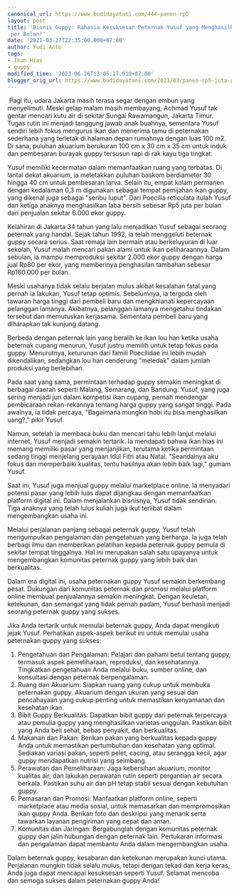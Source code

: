 ```yaml
---
canonical_url: https://www.budidayatani.com/444-panen-rp5
layout: post
title: 'Bisnis Guppy: Rahasia Kesuksesan Peternak Yusuf yang Menghasilkan Rp5 Juta
 per Bulan!'
date: '2021-03-27T22:35:00.000+07:00'
author: Yudi Anto
tags:
- Ikan Hias
- guppy
modified_time: '2023-06-26T13:05:17.010+07:00'
blogger_orig_url: https://www.budidayatani.com/2021/03/panen-rp5-juta-per-bulan-dari-ternak.html
---
```


 Pagi itu, udara Jakarta masih terasa segar dengan embun yang menyelimuti. Meski gelap malam masih membayang, Achmad Yusuf tak gentar mencari kutu air di sekitar Sungai Rawamangun, Jakarta Timur. Tugas rutin ini menjadi tanggung jawab anak buahnya, sementara Yusuf sendiri lebih fokus mengurus ikan dan menerima tamu di peternakan sederhana yang terletak di halaman depan rumahnya dengan luas 100 m2. Di sana, puluhan akuarium berukuran 100 cm x 30 cm x 35 cm untuk induk dan pembesaran burayak guppy tersusun rapi di rak kayu tiga tingkat.

Yusuf memiliki kecermatan dalam memanfaatkan ruang yang terbatas. Di lantai dekat akuarium, ia meletakkan puluhan baskom berdiameter 30 hingga 40 cm untuk pembesaran larva. Selain itu, empat kolam permanen dengan kedalaman 0,3 m digunakan sebagai tempat pemijahan ikan guppy, yang dikenal juga sebagai "seribu luput". Dari Poecilia reticulata itulah Yusuf dan ketiga anaknya menghasilkan laba bersih sebesar Rp5 juta per bulan dari penjualan sekitar 6.000 ekor guppy.

Kelahiran di Jakarta 34 tahun yang lalu menjadikan Yusuf sebagai seorang peternak yang handal. Sejak tahun 1992, ia telah menggeluti beternak guppy secara serius. Saat remaja lain bermain atau berkeluyuran di luar sekolah, Yusuf malah mencari pakan alami untuk ikan peliharaannya. Dalam sebulan, ia mampu memproduksi sekitar 2.000 ekor guppy dengan harga jual Rp80 per ekor, yang memberinya penghasilan tambahan sebesar Rp160.000 per bulan.

Meski usahanya tidak selalu berjalan mulus akibat kesalahan fatal yang pernah ia lakukan, Yusuf tetap optimis. Sebelumnya, ia tergoda oleh tawaran harga tinggi dari pembeli baru dan mengkhianati kepercayaan pelanggan lamanya. Akibatnya, pelanggan lamanya mengetahui tindakan tersebut dan memutuskan kerjasama. Sementara pembeli baru yang diharapkan tak kunjung datang.

Berbeda dengan peternak lain yang beralih ke ikan lou han ketika usaha beternak cupang menurun, Yusuf justru memilih untuk tetap fokus pada guppy. Menurutnya, keturunan dari famili Poecilidae ini lebih mudah dikendalikan, sedangkan lou han cenderung "meledak" dalam jumlah produksi yang berlebihan.

Pada saat yang sama, permintaan terhadap guppy semakin meningkat di berbagai daerah seperti Malang, Semarang, dan Bandung. Yusuf, yang juga sering menjadi juri dalam kompetisi ikan cupang, pernah mendengar pembicaraan rekan-rekannya tentang harga guppy yang sangat tinggi. Pada awalnya, ia tidak percaya, "Bagaimana mungkin hobi itu bisa menghasilkan uang?," pikir Yusuf.

Namun, setelah ia membaca buku dan mencari tahu lebih lanjut melalui internet, Yusuf menjadi semakin tertarik. Ia mendapati bahwa ikan hias ini memang memiliki pasar yang menjanjikan, terutama ketika permintaan sedang tinggi menjelang perayaan Idul Fitri atau Natal. "Seandainya aku fokus dan memperbaiki kualitas, tentu hasilnya akan lebih baik lagi," gumam Yusuf.

Saat ini, Yusuf juga menjual guppy melalui marketplace online. Ia menyadari potensi pasar yang lebih luas dapat dijangkau dengan memanfaatkan platform digital ini. Dalam menjalankan bisnisnya, Yusuf tidak sendirian. Tiga anaknya yang telah lulus kuliah juga ikut terlibat dalam mengembangkan usaha ini.

Melalui perjalanan panjang sebagai peternak guppy, Yusuf telah mengumpulkan pengalaman dan pengetahuan yang berharga. Ia juga telah berbagi ilmu dan memberikan pelatihan kepada peternak guppy pemula di sekitar tempat tinggalnya. Hal ini merupakan salah satu upayanya untuk mengembangkan komunitas peternak guppy yang lebih baik dan berkualitas.

Dalam era digital ini, usaha peternakan guppy Yusuf semakin berkembang pesat. Dukungan dari komunitas peternak dan promosi melalui platform online membuat penjualannya semakin meningkat. Dengan keuletan, ketekunan, dan semangat yang tidak pernah padam, Yusuf berhasil menjadi seorang peternak guppy yang sukses.

Jika Anda tertarik untuk memulai beternak guppy, Anda dapat mengikuti jejak Yusuf. Perhatikan aspek-aspek berikut ini untuk memulai usaha peternakan guppy yang sukses:

1. Pengetahuan dan Pengalaman: Pelajari dan pahami betul tentang guppy, termasuk aspek pemeliharaan, reproduksi, dan kesehatannya. Tingkatkan pengetahuan Anda melalui buku, sumber online, dan konsultasi dengan peternak berpengalaman.
2. Ruang dan Akuarium: Siapkan ruang yang cukup untuk membuka peternakan guppy. Akuarium dengan ukuran yang sesuai dan pencahayaan yang cukup penting untuk memastikan kenyamanan dan kesehatan ikan.
3. Bibit Guppy Berkualitas: Dapatkan bibit guppy dari peternak terpercaya atau pemulia guppy yang menghasilkan varietas unggulan. Pastikan bibit yang Anda beli sehat, bebas penyakit, dan berkualitas.
4. Makanan dan Pakan: Berikan pakan yang berkualitas kepada guppy Anda untuk memastikan pertumbuhan dan kesehatan yang optimal. Sediakan variasi pakan, seperti pelet, cacing, atau serangga kecil, agar guppy mendapatkan nutrisi yang seimbang.
5. Perawatan dan Pemeliharaan: Jaga kebersihan akuarium, monitor kualitas air, dan lakukan perawatan rutin seperti pergantian air secara berkala. Pastikan suhu air dan pH tetap stabil sesuai dengan kebutuhan guppy.
6. Pemasaran dan Promosi: Manfaatkan platform online, seperti marketplace atau media sosial, untuk memasarkan dan mempromosikan ikan guppy Anda. Berikan foto dan deskripsi yang menarik serta tawarkan layanan pengiriman yang cepat dan aman.
7. Komunitas dan Jaringan: Bergabunglah dengan komunitas peternak guppy dan jalin hubungan dengan peternak lain. Pertukaran informasi dan pengalaman dapat membantu Anda dalam mengembangkan usaha.

Dalam beternak guppy, kesabaran dan ketekunan merupakan kunci utama. Perjalanan mungkin tidak selalu mulus, tetapi dengan tekad dan kerja keras, Anda juga dapat mencapai kesuksesan seperti Yusuf. Selamat mencoba dan semoga sukses dalam peternakan guppy Anda!

